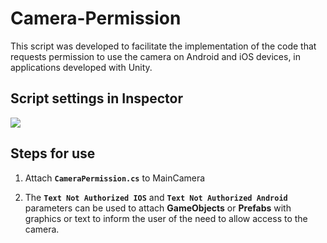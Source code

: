 # Camera-Permission

This script was developed to facilitate the implementation of the code that requests permission to use the camera on Android and iOS devices, in applications developed with Unity.

## Script settings in Inspector
![](../master/Inspector.png)

## Steps for use
1. Attach **`CameraPermission.cs`** to MainCamera

2. The **`Text Not Authorized IOS`** and **`Text Not Authorized Android`** parameters can be used to attach **GameObjects** or **Prefabs** with graphics or text to inform the user of the need to allow access to the camera.


